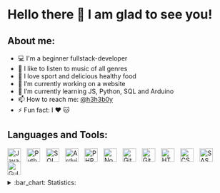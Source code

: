 # Hello there 👋 I am glad to see you!

## About me:

+ 💻 I'm a beginner fullstack-developer
+ 🎵 I like to listen to music of all genres
+ 💪 I love sport and delicious healthy food
+ 🔭 I’m currently working on a website
+ 🌱 I’m currently learning JS, Python, SQL and Arduino
+ 📫 How to reach me: [@h3h3b0y](https://t.me/h3h3b0y)
+ ⚡ Fun fact: I ❤️ 🐱

## Languages and Tools:

<img align="left" alt="JavaScript" width="30px" style="padding-right:10px;" src="https://cdn.jsdelivr.net/gh/devicons/devicon/icons/javascript/javascript-plain.svg" />
<img align="left" alt="Python" width="30px" style="padding-right:10px;" src="https://cdn.jsdelivr.net/gh/devicons/devicon/icons/python/python-original.svg" />
<img align="left" alt="SQL" width="30px" style="padding-right:10px;" src="https://cdn.jsdelivr.net/gh/devicons/devicon/icons/mysql/mysql-original.svg" />
<img align="left" alt="Arduino" width="30px" style="padding-right:10px;" src="https://cdn.jsdelivr.net/gh/devicons/devicon/icons/arduino/arduino-original.svg" />
<img align="left" alt="PHP" width="30px" style="padding-right:10px;" src="https://cdn.jsdelivr.net/gh/devicons/devicon/icons/php/php-plain.svg" />
<img align="left" alt="NodeJS" width="30px" style="padding-right:10px;" src="https://cdn.jsdelivr.net/gh/devicons/devicon/icons/nodejs/nodejs-original.svg" />
<img align="left" alt="GitHub" width="30px" style="padding-right:10px;" src="https://cdn.jsdelivr.net/gh/devicons/devicon/icons/github/github-original.svg" />
<img align="left" alt="Git" width="30px" style="padding-right:10px;" src="https://cdn.jsdelivr.net/gh/devicons/devicon/icons/git/git-original.svg" />
<img align="left" alt="HTML" width="30px" style="padding-right:10px;" src="https://cdn.jsdelivr.net/gh/devicons/devicon/icons/html5/html5-original.svg" />
<img align="left" alt="CSS" width="30px" style="padding-right:10px;" src="https://cdn.jsdelivr.net/gh/devicons/devicon/icons/css3/css3-original.svg" />
<img align="left" alt="SASS" width="30px"  style="padding-right:10px;" src="https://cdn.jsdelivr.net/gh/devicons/devicon/icons/sass/sass-original.svg" />
<img align="left" alt="Gulp" width="30px" style="padding-right:10px;" src="https://cdn.jsdelivr.net/gh/devicons/devicon/icons/gulp/gulp-plain.svg" />

<br />
<br />
<br />
<br />

<details>
  <summary>:bar_chart: Statistics:</summary>
  <br />
  <img align="center" alt="codeSTACKr's GitHub Stats" src="https://github-readme-stats.vercel.app/api?username=erutou&show_icons=true&theme=radical" />
  <br />
  <br />
  <img align="center" alt="codeSTACKr's GitHub Stats" src="https://github-readme-stats.vercel.app/api/top-langs/?username=erutou&langs_count=8&&hide_progress=true&theme=radical" />
</details>
